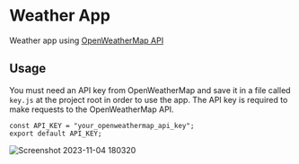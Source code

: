 # Weather App

Weather app using [OpenWeatherMap API](https://openweathermap.org/api)

## Usage
You must need an API key from OpenWeatherMap and save it in a file called `key.js` at the project root in order to use the app. The API key is required to make requests to the OpenWeatherMap API.


```
const API_KEY = "your_openweathermap_api_key";
export default API_KEY;
```


![Screenshot 2023-11-04 180320](https://github.com/Lalitkumar4/weather-app/assets/64465383/94dca289-1a49-4658-9e44-4fd24c1fdab6)

